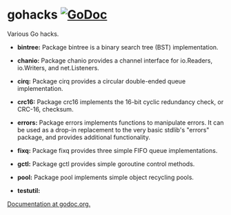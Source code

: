 # gohacks [![GoDoc](https://godoc.org/github.com/npat-efault/gohacks?status.svg)](https://godoc.org/github.com/npat-efault/gohacks)

Various Go hacks.

- **bintree:** Package bintree is a binary search tree (BST)
    implementation.

- **chanio:** Package chanio provides a channel interface for
    io.Readers, io.Writers, and net.Listeners.

- **cirq:** Package cirq provides a circular double-ended queue
    implementation.

- **crc16:** Package crc16 implements the 16-bit cyclic redundancy
    check, or CRC-16, checksum.

- **errors:** Package errors implements functions to manipulate
    errors. It can be used as a drop-in replacement to the very basic
    stdlib's "errors" package, and provides additional functionality.

- **fixq:** Package fixq provides three simple FIFO queue implementations.

- **gctl:** Package gctl provides simple goroutine control methods.

- **pool:** Package pool implements simple object recycling pools.

- **testutil:** 

[Documentation at godoc.org.](https://godoc.org/github.com/npat-efault/gohacks)
